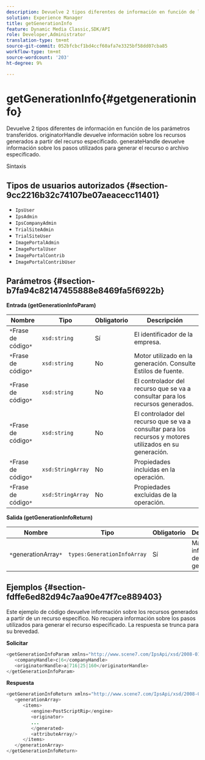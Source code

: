 ```yaml
---
description: Devuelve 2 tipos diferentes de información en función de los parámetros transferidos. originatorHandle devuelve información sobre los recursos generados a partir del recurso especificado. generateHandle devuelve información sobre los pasos utilizados para generar el recurso o archivo especificado.
solution: Experience Manager
title: getGenerationInfo
feature: Dynamic Media Classic,SDK/API
role: Developer,Administrator
translation-type: tm+mt
source-git-commit: 052bfcbcf1bd4ccf60afa7e3325bf58dd07cba85
workflow-type: tm+mt
source-wordcount: '203'
ht-degree: 9%

---
```



# getGenerationInfo{#getgenerationinfo}

Devuelve 2 tipos diferentes de información en función de los parámetros transferidos. originatorHandle devuelve información sobre los recursos generados a partir del recurso especificado. generateHandle devuelve información sobre los pasos utilizados para generar el recurso o archivo especificado.

Sintaxis

## Tipos de usuarios autorizados {#section-9cc2216b32c74107be07aeacecc11401}

* `IpsUser`
* `IpsAdmin`
* `IpsCompanyAdmin`
* `TrialSiteAdmin`
* `TrialSiteUser`
* `ImagePortalAdmin`
* `ImagePortalUser`
* `ImagePortalContrib`
* `ImagePortalContribUser`

## Parámetros {#section-b7fa94c82147455888e8469fa5f6922b}

**Entrada (getGenerationInfoParam)**

| Nombre | Tipo | Obligatorio | Descripción |
|---|---|---|---|
| `*`Frase de código`*` | `xsd:string` | Sí | El identificador de la empresa. |
| `*`Frase de código`*` | `xsd:string` | No | Motor utilizado en la generación. Consulte Estilos de fuente. |
| `*`Frase de código`*` | `xsd:string` | No | El controlador del recurso que se va a consultar para los recursos generados. |
| `*`Frase de código`*` | `xsd:string` | No | El controlador del recurso que se va a consultar para los recursos y motores utilizados en su generación. |
| `*`Frase de código`*` | `xsd:StringArray` | No | Propiedades incluidas en la operación. |
| `*`Frase de código`*` | `xsd:StringArray` | No | Propiedades excluidas de la operación. |

**Salida (getGenerationInfoReturn)**

| Nombre | Tipo | Obligatorio | Descripción |
|---|---|---|---|
| `*`generationArray`*` | `types:GenerationInfoArray` | Sí | Matriz de información de generación. |

## Ejemplos {#section-fdffe6ed82d94c7aa90e47f7ce889403}

Este ejemplo de código devuelve información sobre los recursos generados a partir de un recurso específico. No recupera información sobre los pasos utilizados para generar el recurso especificado. La respuesta se trunca para su brevedad.

**Solicitar**

```java
<getGenerationInfoParam xmlns="http://www.scene7.com/IpsApi/xsd/2008-01-15">
   <companyHandle>c|6</companyHandle>
   <originatorHandle>a|716|25|160</originatorHandle>
</getGenerationInfoParam>
```

**Respuesta**

```java
<getGenerationInfoReturn xmlns="http://www.scene7.com/IpsApi/xsd/2008-01-15">
   <generationArray>
      <items>
         <engine>PostScriptRip</engine>
         <originator>
         ...
         </generated>
         <attributeArray/>
      </items>
   </generationArray>
</getGenerationInfoReturn>
```

